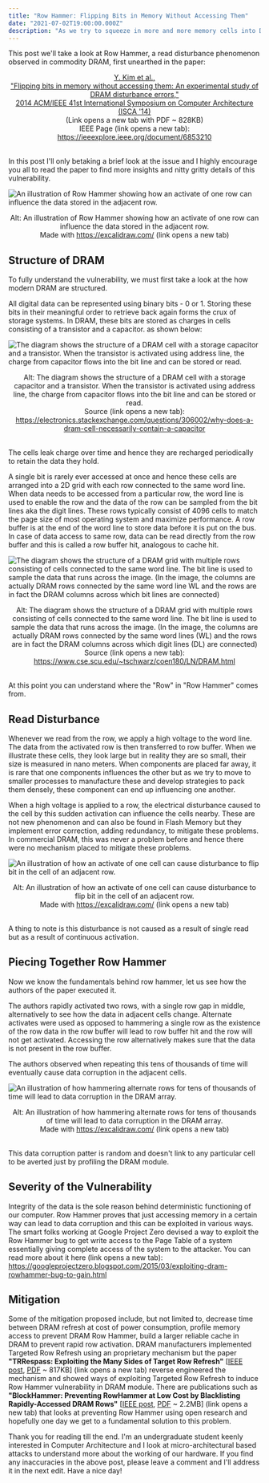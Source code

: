 ```yaml
---
title: "Row Hammer: Flipping Bits in Memory Without Accessing Them"
date: "2021-07-02T19:00:00.000Z"
description: "As we try to squeeze in more and more memory cells into DRAM, some of the assumptions we has made previously no longer remain true. Row Hammer is an hardware exploit that takes advantage of electrical disturbance cause by DRAM row activate to flip bits in memory. In this post, we discuss briefly how and why Row Hammer exploit exists."
---
```


This post we'll take a look at Row Hammer, a read disturbance phenomenon observed in commodity DRAM, first unearthed in the paper:

<center>
<a href="https://users.ece.cmu.edu/~yoonguk/papers/kim-isca14.pdf" target="_blank">
Y. Kim et al.,
<br/>
"Flipping bits in memory without accessing them: An experimental study of DRAM disturbance errors,"
<br/>
2014 ACM/IEEE 41st International Symposium on Computer Architecture (ISCA '14)
<br/>
</a>
(Link opens a new tab with PDF ~ 828KB)
<br/>
IEEE Page (link opens a new tab): <a href="https://ieeexplore.ieee.org/document/6853210" target="_blank">https://ieeexplore.ieee.org/document/6853210</a>
</center>
<br/>


In this post I'll only betaking a brief look at the issue and I highly encourage you all to read the paper to find more insights and nitty gritty details of this vulnerability.

![An illustration of Row Hammer showing how an activate of one row can influence the data stored in the adjacent row.](./banner.png)
<center>
Alt: An illustration of Row Hammer showing how an activate of one row can influence the data stored in the adjacent row.
<br/>
Made with <a href="https://excalidraw.com/" target="_blank">https://excalidraw.com/</a> (link opens a new tab)
</center>

 
## Structure of DRAM

To fully understand the vulnerability, we must first take a look at the how modern DRAM are structured.

All digital data can be represented using binary bits - 0 or 1. Storing these bits in their meaningful order to retrieve back again forms the crux of storage systems. In DRAM, these bits are stored as charges in cells consisting of a transistor and a capacitor. as shown below:

![The diagram shows the structure of a DRAM cell with a storage capacitor and a transistor. When the transistor is activated using address line, the charge from capacitor flows into the bit line and can be stored or read.](./dram.png)
<center>
Alt: The diagram shows the structure of a DRAM cell with a storage capacitor and a transistor. When the transistor is activated using address line, the charge from capacitor flows into the bit line and can be stored or read.
<br/>
Source (link opens a new tab): <a href="https://electronics.stackexchange.com/questions/306002/why-does-a-dram-cell-necessarily-contain-a-capacitor" target="_blank">https://electronics.stackexchange.com/questions/306002/why-does-a-dram-cell-necessarily-contain-a-capacitor</a>
</center>
<br/>

The cells leak charge over time and hence they are recharged periodically to retain the data they hold.

A single bit is rarely ever accessed at once and hence these cells are arranged into a 2D grid with each row connected to the same word line. When data needs to be accessed from a particular row, the word line is used to enable the row and the data of the row can be sampled from the bit lines aka the digit lines. These rows typically consist of 4096 cells to match the page size of most operating system and maximize performance. A row buffer is at the end of the word line to store data before it is put on the bus. In case of data access to same row, data can be read directly from the row buffer and this is called a row buffer hit, analogous to cache hit.

![The diagram shows the structure of a DRAM grid with multiple rows consisting of cells connected to the same word line. The bit line is used to sample the data that runs across the image. (In the image, the columns are actually DRAM rows connected by the same word line WL and the rows are in fact the DRAM columns across which bit lines are connected)](./dramarray.jpg)
<center>
Alt: The diagram shows the structure of a DRAM grid with multiple rows consisting of cells connected to the same word line. The bit line is used to sample the data that runs across the image. (In the image, the columns are actually DRAM rows connected by the same word lines (WL) and the rows are in fact the DRAM columns across which digit lines (DL) are connected)
Source (link opens a new tab): <a href="https://www.cse.scu.edu/~tschwarz/coen180/LN/DRAM.html" target="_blank">https://www.cse.scu.edu/~tschwarz/coen180/LN/DRAM.html</a>
</center>
<br/>

At this point you can understand where the "Row" in "Row Hammer" comes from.


## Read Disturbance

Whenever we read from the row, we apply a high voltage to the word line. The data from the activated row is then transferred to row buffer. When we illustrate these cells, they look large but in reality they are so small, their size is measured in nano meters. When components are placed far away, it is rare that one components influences the other but as we try to move to smaller processes to manufacture these and develop strategies to pack them densely, these component can end up influencing one another.

When a high voltage is applied to a row, the electrical disturbance caused to the cell by this sudden activation can influence the cells nearby. These are not new phenomenon and can also be found in Flash Memory but they implement error correction, adding redundancy, to mitigate these problems. In commercial DRAM, this was never a problem before and hence there were no mechanism placed to mitigate these problems.

![An illustration of how an activate of one cell can cause disturbance to flip bit in the cell of an adjacent row.](./flip.png)
<center>
Alt: An illustration of how an activate of one cell can cause disturbance to flip bit in the cell of an adjacent row.
<br/>
Made with <a href="https://excalidraw.com/" target="_blank">https://excalidraw.com/</a> (link opens a new tab)
</center>
<br/>
 

A thing to note is this disturbance is not caused as a result of single read but as a result of continuous activation.

 
## Piecing Together Row Hammer

Now we know the fundamentals behind row hammer, let us see how the authors of the paper executed it.

The authors rapidly activated two rows, with a single row gap in middle, alternatively to see how the data in adjacent cells change. Alternate activates were used as opposed to hammering a single row as the existence of the row data in the row buffer will lead to row buffer hit and the row will not get activated. Accessing the row alternatively makes sure that the data is not present in the row buffer.

The authors observed when repeating this tens of thousands of time will eventually cause data corruption in the adjacent cells.

![An illustration of how hammering alternate rows for tens of thousands of time will lead to data corruption in the DRAM array.](./hammer.png)
<center>
Alt: An illustration of how hammering alternate rows for tens of thousands of time will lead to data corruption in the DRAM array.
<br/>
Made with <a href="https://excalidraw.com/" target="_blank">https://excalidraw.com/</a> (link opens a new tab)
</center>
<br/>

This data corruption patter is random and doesn't link to any particular cell to be averted just by profiling the DRAM module.


## Severity of the Vulnerability

Integrity of the data is the sole reason behind deterministic functioning of our computer. Row Hammer proves that just accessing memory in a certain way can lead to data corruption and this can be exploited in various ways. The smart folks working at Google Project Zero devised a way to exploit the Row Hammer bug to get write access to the Page Table of a system essentially giving complete access of the system to the attacker. You can read more about it here (link opens a new tab): <a href="https://googleprojectzero.blogspot.com/2015/03/exploiting-dram-rowhammer-bug-to-gain.html" target="_blank">https://googleprojectzero.blogspot.com/2015/03/exploiting-dram-rowhammer-bug-to-gain.html</a>


## Mitigation

Some of the mitigation proposed include, but not limited to, decrease time between DRAM refresh at cost of power consumption, profile memory access to prevent DRAM Row Hammer, build a larger reliable cache in DRAM to prevent rapid row activation. DRAM manufacturers implemented Targeted Row Refresh using an proprietary mechanism but the paper **"TRRespass: Exploiting the Many Sides of Target Row Refresh"** [<a href="https://ieeexplore.ieee.org/abstract/document/9152631/" target="_blank">IEEE post</a>, <a href="https://download.vusec.net/papers/trrespass_sp20.pdf" target="_blank">PDF</a> ~ 817KB] (link opens a new tab) reverse engineered the mechanism and showed ways of exploiting Targeted Row Refresh to induce Row Hammer vulnerability in DRAM module. There are publications such as **"BlockHammer: Preventing RowHammer at Low Cost by Blacklisting Rapidly-Accessed DRAM Rows"** [<a href="https://ieeexplore.ieee.org/document/9407238/" target="_blank">IEEE post</a>, <a href="https://arxiv.org/pdf/2102.05981.pdf" target="_blank">PDF</a> ~ 2.2MB] (link opens a new tab) that looks at preventing Row Hammer using open research and hopefully one day we get to a fundamental solution to this problem.


Thank you for reading till the end. I'm an undergraduate student keenly interested in Computer Architecture and I look at micro-architectural based attacks to understand more about the working of our hardware. If you find any inaccuracies in the above post, please leave a comment and I'll address it in the next edit. Have a nice day!